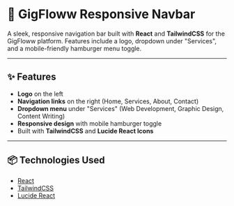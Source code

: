 # 🚀 GigFloww Responsive Navbar

A sleek, responsive navigation bar built with **React** and **TailwindCSS** for the GigFloww platform. Features include a logo, dropdown under "Services", and a mobile-friendly hamburger menu toggle.

---

## ✨ Features

- **Logo** on the left
- **Navigation links** on the right (Home, Services, About, Contact)
- **Dropdown menu** under "Services" (Web Development, Graphic Design, Content Writing)
- **Responsive design** with mobile hamburger toggle
- Built with **TailwindCSS** and **Lucide React Icons**

---

## 📦 Technologies Used

- [React](https://reactjs.org/)
- [TailwindCSS](https://tailwindcss.com/)
- [Lucide React](https://lucide.dev/)

